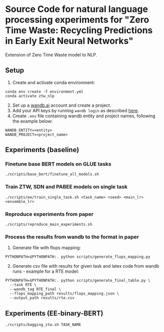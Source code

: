# Source Code for natural language processing experiments for "Zero Time Waste: Recycling Predictions in Early Exit Neural Networks"

Extension of Zero Time Waste model to NLP.

## Setup

1. Create and activate conda environment:

```shell
conda env create -f environment.yml
conda activate ztw_nlp
```

2. Set up a [wandb.ai](https://wandb.ai/) account and create a project. 
3. Add your API keys by running `wandb login` as described [here](https://docs.wandb.ai/quickstart).
4. Create `.env` file containing wandb entity and project names, following the example below:
```
WANDB_ENTITY=<entity>
WANDB_PROJECT=<project_name>
```

## Experiments (baseline)

### Finetune base BERT models on GLUE tasks

```shell
./scripts/base_bert/finetune_all_models.sh
```

### Train ZTW, SDN and PABEE models on single task

```shell
./scripts/ee/train_single_task.sh <task_name> <seed> <main_lr> <ensemble_lr>
```

### Reproduce experiments from paper

```shell
./scripts/reproduce_main_experiments.sh
```

### Process the results from wandb to the format in paper

1. Generate file with flops mapping:

```shell
PYTHONPATH=$PYTHONPATH:. python scripts/generate_flops_mapping.py
```

2. Generate csv file with results for given task and latex code from wandb runs - example for a
   RTE model:

```shell
PYTHONPATH=$PYTHONPATH:. python scripts/generate_final_table.py \
  --task RTE \
  --wandb_tag RTE_final \
  --flops_mapping_path results/flops_mapping.json \
  --output_path results/rte.csv
```

## Experiments (EE-binary-BERT)

```shell
./scripts/bagging_ztw.sh TASK_NAME
```

